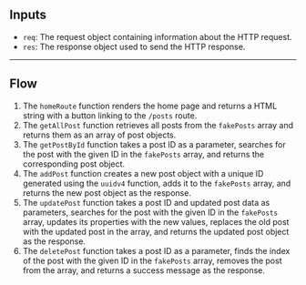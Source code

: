 ## Inputs

- `req`: The request object containing information about the HTTP request.
- `res`: The response object used to send the HTTP response.

---

## Flow

1. The `homeRoute` function renders the home page and returns a HTML string with a button linking to the `/posts` route.
2. The `getAllPost` function retrieves all posts from the `fakePosts` array and returns them as an array of post objects.
3. The `getPostById` function takes a post ID as a parameter, searches for the post with the given ID in the `fakePosts` array, and returns the corresponding post object.
4. The `addPost` function creates a new post object with a unique ID generated using the `uuidv4` function, adds it to the `fakePosts` array, and returns the new post object as the response.
5. The `updatePost` function takes a post ID and updated post data as parameters, searches for the post with the given ID in the `fakePosts` array, updates its properties with the new values, replaces the old post with the updated post in the array, and returns the updated post object as the response.
6. The `deletePost` function takes a post ID as a parameter, finds the index of the post with the given ID in the `fakePosts` array, removes the post from the array, and returns a success message as the response.
